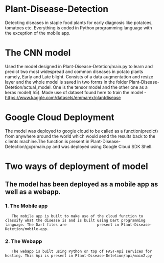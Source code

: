 # Plant-Disease-Detection
Detecting diseases in staple food plants for early diagnosis like potatoes, tomatoes etc. Everything is coded in Python programming language with the exception of the mobile app. 

# The CNN model
Used the model designed in Plant-Disease-Detetion/main.py to learn and predict two most widespread and common diseases in potato plants namely, Early and Late blight.
Consists of a data augmentation and resize layer and the whole model is saved in two forms in the folder Plant-Disease-Detetion/actual_model. One is the tensor model and the other one as a keras model(.h5). Made use of dataset found here to train the model - https://www.kaggle.com/datasets/emmarex/plantdisease

# Google Cloud Deployment
The model was deployed to google cloud to be called as a function(predict) from anywhere around the world which would send the results back to the clients machine.The function is present in Plant-Disease-Detection/gcp/main.py and was deployed using Google Cloud SDK Shell.

# Two ways of deployment of model
## The model has been deployed as a mobile app as well as a webapp.
### 1. The Mobile app 
       The mobile app is built to make use of the cloud function to classify what the disease is and is built using Dart programming language. The Dart files are              present in Plant-Disease-Detetion/mobile-app.
### 2. The Webapp
       The webapp is built using Python on top of FAST-Api services for hosting. This Api is present in Plant-Disease-Detetion/api/main2.py
